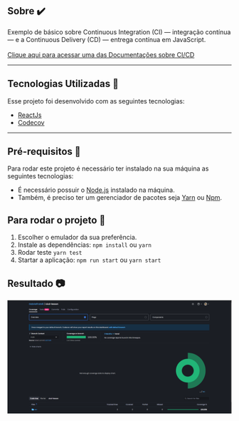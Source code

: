 ## Sobre ✔️

Exemplo de básico sobre Continuous Integration (CI) — integração contínua — e a Continuous Delivery (CD) — entrega contínua em JavaScript.
<br>
<br>
<a href="https://github.com/resources/articles/devops/ci-cd" target="_blank">Clique aqui para acessar uma das Documentações sobre CI/CD</a>

---

## Tecnologias Utilizadas 📎

Esse projeto foi desenvolvido com as seguintes tecnologias:

- [ReactJs](https://react.dev/learn/installation)
- [Codecov](https://about.codecov.io/)

---

## Pré-requisitos 📝

Para rodar este projeto é necessário ter instalado na sua máquina as seguintes tecnologias:

- É necessário possuir o [Node.js](https://nodejs.org/en/) instalado na máquina.
- Também, é preciso ter um gerenciador de pacotes seja [Yarn](https://yarnpkg.com/) ou [Npm](https://www.npmjs.com/).

## Para rodar o projeto 📌

1. Escolher o emulador da sua preferência.
2. Instale as dependências: `npm install` ou `yarn`
3. Rodar teste `yarn test`
4. Startar a aplicação: `npm run start` ou `yarn start`


## Resultado 📷

<div align="center">
    <img src="public/coverage.png" />
</div>
